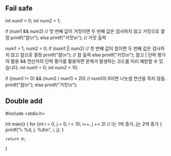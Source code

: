 



Fail safe
-----------


int num1 = 0;
int num2 = 1;

if (num1 && num2)       // 첫 번째 값이 거짓이면 두 번째 값은 검사하지 않고 거짓으로 결정
    printf("참\n");
else
    printf("거짓\n");   // 거짓 출력

num1 = 1;
num2 = 0;
if (num1 || num2)     // 첫 번째 값이 참이면 두 번째 값은 검사하지 않고 참으로 결정
    printf("참\n");   // 참 출력
else 
    printf("거짓\n");
참고 | 단락 평가의 활용
&& 연산자의 단락 평가를 활용하면 문제가 발생하는 코드를 미리 예방할 수 있습니다.
int num1 = 0;
int num2 = 10;

if ((num1 != 0) && (num2 / num1) < 20)    // num1이 0이면 나눗셈 연산을 하지 않음.
    printf("참\n");
else
    printf("거짓\n");




Double add
-----------

#include <stdio.h>

int main()
{
    for (int i = 0, j = 0; i < 10; i++, j += 2)    // i는 1씩 증가, j는 2씩 증가
    {
        printf("i: %d, j: %d\n", i, j);
    }

    return 0;
}
